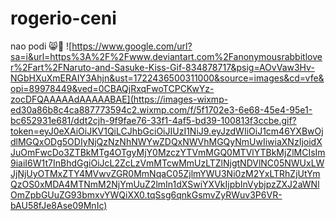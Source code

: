 # rogerio-ceni
nao podi
😸💩
![https://www.google.com/url?sa=i&url=https%3A%2F%2Fwww.deviantart.com%2Fanonymousrabbitlover%2Fart%2FNaruto-and-Sasuke-Kiss-Gif-834878717&psig=AOvVaw3Hv-NGbHXuXmERAIY3Ahjn&ust=1722436500311000&source=images&cd=vfe&opi=89978449&ved=0CBAQjRxqFwoTCPCKwYz-zocDFQAAAAAdAAAAABAE](https://images-wixmp-ed30a86b8c4ca887773594c2.wixmp.com/f/5f1702e3-6e68-45e4-95e1-bc652931e681/ddt2cjh-9f9fae76-33f1-4af5-bd39-100813f3ccbe.gif?token=eyJ0eXAiOiJKV1QiLCJhbGciOiJIUzI1NiJ9.eyJzdWIiOiJ1cm46YXBwOjdlMGQxODg5ODIyNjQzNzNhNWYwZDQxNWVhMGQyNmUwIiwiaXNzIjoidXJuOmFwcDo3ZTBkMTg4OTgyMjY0MzczYTVmMGQ0MTVlYTBkMjZlMCIsIm9iaiI6W1t7InBhdGgiOiJcL2ZcLzVmMTcwMmUzLTZlNjgtNDVlNC05NWUxLWJjNjUyOTMxZTY4MVwvZGR0MmNqaC05ZjlmYWU3Ni0zM2YxLTRhZjUtYmQzOS0xMDA4MTNmM2NjYmUuZ2lmIn1dXSwiYXVkIjpbInVybjpzZXJ2aWNlOmZpbGUuZG93bmxvYWQiXX0.tqSsg6qnkGsmvZyRWuv3P6VR-bAU58fJe8Ase09MnIc)
